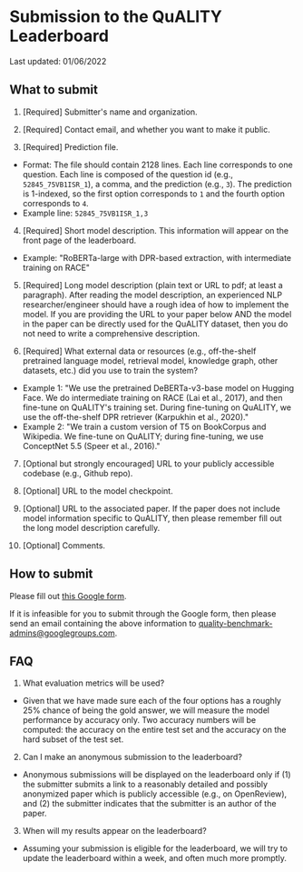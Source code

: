 # Submission to the QuALITY Leaderboard

Last updated: 01/06/2022


## What to submit

1. [Required] Submitter's name and organization.

2. [Required] Contact email, and whether you want to make it public.

3. [Required] Prediction file. 
- Format: The file should contain 2128 lines. Each line corresponds to one question. Each line is composed of the question id (e.g., `52845_75VB1ISR_1`), a comma, and the prediction (e.g., `3`). The prediction is 1-indexed, so the first option corresponds to `1` and the fourth option corresponds to `4`.
- Example line: `52845_75VB1ISR_1,3`

4. [Required] Short model description. This information will appear on the front page of the leaderboard.
- Example: "RoBERTa-large with DPR-based extraction, with intermediate training on RACE"

5. [Required] Long model description (plain text or URL to pdf; at least a paragraph). After reading the model description, an experienced NLP researcher/engineer should have a rough idea of how to implement the model. If you are providing the URL to your paper below AND the model in the paper can be directly used for the QuALITY dataset, then you do not need to write a comprehensive description.

6. [Required] What external data or resources (e.g., off-the-shelf pretrained language model, retrieval model, knowledge graph, other datasets, etc.) did you use to train the system? 
- Example 1: "We use the pretrained DeBERTa-v3-base model on Hugging Face. We do intermediate training on RACE (Lai et al., 2017), and then fine-tune on QuALITY's training set. During fine-tuning on QuALITY, we use the off-the-shelf DPR retriever (Karpukhin et al., 2020)."
- Example 2: "We train a custom version of T5 on BookCorpus and Wikipedia. We fine-tune on QuALITY; during fine-tuning, we use ConceptNet 5.5 (Speer et al., 2016)."

7. [Optional but strongly encouraged] URL to your publicly accessible codebase (e.g., Github repo).

8. [Optional] URL to the model checkpoint. 

9. [Optional] URL to the associated paper. If the paper does not include model information specific to QuALITY, then please remember fill out the long model description carefully. 

10. [Optional] Comments.


## How to submit

Please fill out [this Google form](https://docs.google.com/forms/d/e/1FAIpQLSdFBTnD-RoND30qrchQJTps2AGCrpx4h1T9IQNAgyxadFzZ9Q/viewform?usp=sf_link).

If it is infeasible for you to submit through the Google form, then please send an email containing the above information to quality-benchmark-admins@googlegroups.com.


## FAQ

1. What evaluation metrics will be used?
- Given that we have made sure each of the four options has a roughly 25% chance of being the gold answer, we will measure the model performance by accuracy only. Two accuracy numbers will be computed: the accuracy on the entire test set and the accuracy on the hard subset of the test set. 

2. Can I make an anonymous submission to the leaderboard?
- Anonymous submissions will be displayed on the leaderboard only if (1) the submitter submits a link to a reasonably detailed and possibly anonymized paper which is publicly accessible (e.g., on OpenReview), and (2) the submitter indicates that the submitter is an author of the paper. 

3. When will my results appear on the leaderboard?
- Assuming your submission is eligible for the leaderboard, we will try to update the leaderboard within a week, and often much more promptly. 
